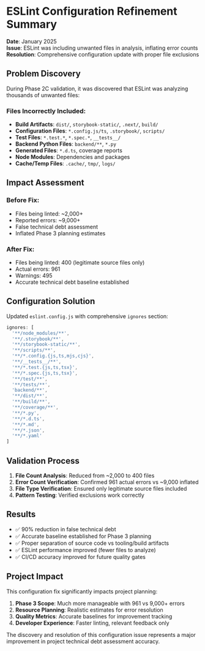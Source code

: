 # ESLint Configuration Refinement Summary

**Date**: January 2025  
**Issue**: ESLint was including unwanted files in analysis, inflating error counts  
**Resolution**: Comprehensive configuration update with proper file exclusions  

## Problem Discovery

During Phase 2C validation, it was discovered that ESLint was analyzing thousands of unwanted files:

### Files Incorrectly Included:
- **Build Artifacts**: `dist/`, `storybook-static/`, `.next/`, `build/`
- **Configuration Files**: `*.config.js/ts`, `.storybook/`, `scripts/`
- **Test Files**: `*.test.*`, `*.spec.*`, `__tests__/`
- **Backend Python Files**: `backend/**`, `*.py`
- **Generated Files**: `*.d.ts`, coverage reports
- **Node Modules**: Dependencies and packages
- **Cache/Temp Files**: `.cache/`, `tmp/`, `logs/`

## Impact Assessment

### Before Fix:
- Files being linted: ~2,000+
- Reported errors: ~9,000+
- False technical debt assessment
- Inflated Phase 3 planning estimates

### After Fix:
- Files being linted: 400 (legitimate source files only)
- Actual errors: 961
- Warnings: 495
- Accurate technical debt baseline established

## Configuration Solution

Updated `eslint.config.js` with comprehensive `ignores` section:

```javascript
ignores: [
  '**/node_modules/**',
  '**/.storybook/**',
  '**/storybook-static/**', 
  '**/scripts/**',
  '**/*.config.{js,ts,mjs,cjs}',
  '**/__tests__/**',
  '**/*.test.{js,ts,tsx}',
  '**/*.spec.{js,ts,tsx}',
  '**/test/**',
  '**/tests/**',
  'backend/**',
  '**/dist/**',
  '**/build/**',
  '**/coverage/**',
  '**/*.py',
  '**/*.d.ts',
  '**/*.md',
  '**/*.json',
  '**/*.yaml'
]
```

## Validation Process

1. **File Count Analysis**: Reduced from ~2,000 to 400 files
2. **Error Count Verification**: Confirmed 961 actual errors vs ~9,000 inflated
3. **File Type Verification**: Ensured only legitimate source files included
4. **Pattern Testing**: Verified exclusions work correctly

## Results

- ✅ 90% reduction in false technical debt
- ✅ Accurate baseline established for Phase 3 planning
- ✅ Proper separation of source code vs tooling/build artifacts
- ✅ ESLint performance improved (fewer files to analyze)
- ✅ CI/CD accuracy improved for future quality gates

## Project Impact

This configuration fix significantly impacts project planning:

1. **Phase 3 Scope**: Much more manageable with 961 vs 9,000+ errors
2. **Resource Planning**: Realistic estimates for error resolution
3. **Quality Metrics**: Accurate baselines for improvement tracking
4. **Developer Experience**: Faster linting, relevant feedback only

The discovery and resolution of this configuration issue represents a major improvement in project technical debt assessment accuracy.
